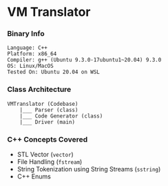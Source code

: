 # VM Translator

### Binary Info

```
Language: C++
Platform: x86_64
Compiler: g++ (Ubuntu 9.3.0-17ubuntu1~20.04) 9.3.0
OS: Linux/MacOS
Tested On: Ubuntu 20.04 on WSL
```


### Class Architecture

```text
VMTranslator (Codebase)
    |___ Parser (class)
    |___ Code Generator (class)
    |___ Driver (main)
```

### C++ Concepts Covered

- STL Vector (`vector`)
- File Handling (`fstream`)
- String Tokenization using String Streams (`sstring`)
- C++ Enums